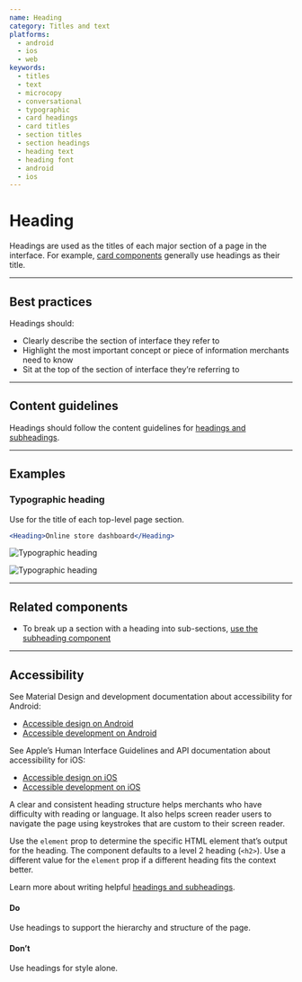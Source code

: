 ```yaml
---
name: Heading
category: Titles and text
platforms:
  - android
  - ios
  - web
keywords:
  - titles
  - text
  - microcopy
  - conversational
  - typographic
  - card headings
  - card titles
  - section titles
  - section headings
  - heading text
  - heading font
  - android
  - ios
---
```


# Heading

Headings are used as the titles of each major section of a page in the interface. For example, [card components](https://polaris.shopify.com/components/card) generally use headings as their title.

---

## Best practices

Headings should:

- Clearly describe the section of interface they refer to
- Highlight the most important concept or piece of information merchants need to know
- Sit at the top of the section of interface they’re referring to

---

## Content guidelines

Headings should follow the content guidelines for [headings and subheadings](/content/actionable-language#section-headings-and-subheadings).

---

## Examples

### Typographic heading

Use for the title of each top-level page section.

```jsx
<Heading>Online store dashboard</Heading>
```

<!-- content-for: android -->

![Typographic heading](https://polaris.shopify.com/public_images/components/Heading/android/default@2x.png)

<!-- /content-for -->

<!-- content-for: ios -->

![Typographic heading](https://polaris.shopify.com/public_images/components/Heading/ios/default@2x.png)

<!-- /content-for -->

---

## Related components

- To break up a section with a heading into sub-sections, [use the subheading component](https://polaris.shopify.com/components/subheading)

---

## Accessibility

<!-- content-for: android -->

See Material Design and development documentation about accessibility for Android:

- [Accessible design on Android](https://material.io/design/usability/accessibility.html)
- [Accessible development on Android](https://developer.android.com/guide/topics/ui/accessibility/)

<!-- /content-for -->

<!-- content-for: ios -->

See Apple’s Human Interface Guidelines and API documentation about accessibility for iOS:

- [Accessible design on iOS](https://developer.apple.com/design/human-interface-guidelines/ios/app-architecture/accessibility/)
- [Accessible development on iOS](https://developer.apple.com/accessibility/ios/)

<!-- /content-for -->

<!-- content-for: web -->

A clear and consistent heading structure helps merchants who have difficulty with reading or language. It also helps screen reader users to navigate the page using keystrokes that are custom to their screen reader.

Use the `element` prop to determine the specific HTML element that’s output for the heading. The component defaults to a level 2 heading (`<h2>`). Use a different value for the `element` prop if a different heading fits the context better.

Learn more about writing helpful [headings and subheadings](https://polaris.shopify.com/content/actionable-language#section-headings-and-subheadings).

<!-- usageblock -->

#### Do

Use headings to support the hierarchy and structure of the page.

#### Don’t

Use headings for style alone.

<!-- end -->

<!-- /content-for -->
